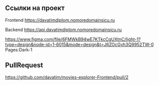 ## Ссылки на проект

Frontend https://davatimdiplom.nomoredomainsicu.ru

Backend https://api.davatimdiplom.nomoredomainsicu.ru

https://www.figma.com/file/6FMWkB94wE7KTkcCgUXtnC/light-1?type=design&node-id=1-6015&mode=design&t=J6ZOcGvh3Q9952TW-0
Pages:Dark-1

## PullRequest
https://github.com/davatim/movies-explorer-Frontend/pull/2